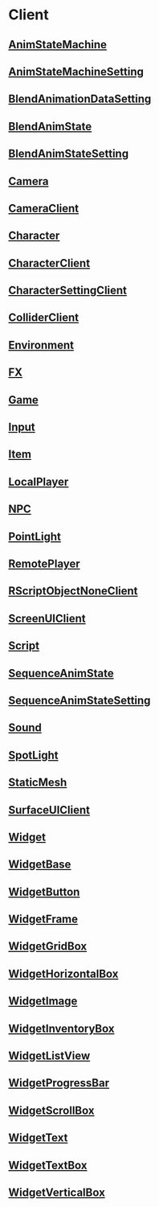 # Client

## [**AnimStateMachine**](https://github.com/ditoland/dev/tree/67590cdbe379383a93a3b3533f1f3e1edf1d51e1/api-reference/client/AnimStateMachine.md)

## [**AnimStateMachineSetting**](https://github.com/ditoland/dev/tree/67590cdbe379383a93a3b3533f1f3e1edf1d51e1/api-reference/client/AnimStateMachineSetting.md)

## [**BlendAnimationDataSetting**](https://github.com/ditoland/dev/tree/67590cdbe379383a93a3b3533f1f3e1edf1d51e1/api-reference/client/BlendAnimationDataSetting.md)

## [**BlendAnimState**](https://github.com/ditoland/dev/tree/67590cdbe379383a93a3b3533f1f3e1edf1d51e1/api-reference/client/BlendAnimState.md)

## [**BlendAnimStateSetting**](https://github.com/ditoland/dev/tree/67590cdbe379383a93a3b3533f1f3e1edf1d51e1/api-reference/client/BlendAnimStateSetting.md)

## [**Camera**](https://github.com/ditoland/dev/tree/67590cdbe379383a93a3b3533f1f3e1edf1d51e1/api-reference/client/Camera.md)

## [**CameraClient**](https://github.com/ditoland/dev/tree/67590cdbe379383a93a3b3533f1f3e1edf1d51e1/api-reference/client/CameraClient.md)

## [**Character**](https://github.com/ditoland/dev/tree/67590cdbe379383a93a3b3533f1f3e1edf1d51e1/api-reference/client/Character.md)

## [**CharacterClient**](https://github.com/ditoland/dev/tree/67590cdbe379383a93a3b3533f1f3e1edf1d51e1/api-reference/client/CharacterClient.md)

## [**CharacterSettingClient**](https://github.com/ditoland/dev/tree/67590cdbe379383a93a3b3533f1f3e1edf1d51e1/api-reference/client/CharacterSettingClient.md)

## [**ColliderClient**](https://github.com/ditoland/dev/tree/67590cdbe379383a93a3b3533f1f3e1edf1d51e1/api-reference/client/ColliderClient.md)

## [**Environment**](https://github.com/ditoland/dev/tree/67590cdbe379383a93a3b3533f1f3e1edf1d51e1/api-reference/client/Environment.md)

## [**FX**](https://github.com/ditoland/dev/tree/67590cdbe379383a93a3b3533f1f3e1edf1d51e1/api-reference/client/FX.md)

## [**Game**](https://github.com/ditoland/dev/tree/67590cdbe379383a93a3b3533f1f3e1edf1d51e1/api-reference/client/Game.md)

## [**Input**](https://github.com/ditoland/dev/tree/67590cdbe379383a93a3b3533f1f3e1edf1d51e1/api-reference/client/Input.md)

## [**Item**](https://github.com/ditoland/dev/tree/67590cdbe379383a93a3b3533f1f3e1edf1d51e1/api-reference/client/Item.md)

## [**LocalPlayer**](https://github.com/ditoland/dev/tree/67590cdbe379383a93a3b3533f1f3e1edf1d51e1/api-reference/client/LocalPlayer.md)

## [**NPC**](https://github.com/ditoland/dev/tree/67590cdbe379383a93a3b3533f1f3e1edf1d51e1/api-reference/client/NPC.md)

## [**PointLight**](https://github.com/ditoland/dev/tree/67590cdbe379383a93a3b3533f1f3e1edf1d51e1/api-reference/client/PointLight.md)

## [**RemotePlayer**](https://github.com/ditoland/dev/tree/67590cdbe379383a93a3b3533f1f3e1edf1d51e1/api-reference/client/RemotePlayer.md)

## [**RScriptObjectNoneClient**](https://github.com/ditoland/dev/tree/67590cdbe379383a93a3b3533f1f3e1edf1d51e1/api-reference/client/RScriptObjectNoneClient.md)

## [**ScreenUIClient**](https://github.com/ditoland/dev/tree/67590cdbe379383a93a3b3533f1f3e1edf1d51e1/api-reference/client/ScreenUIClient.md)

## [**Script**](https://github.com/ditoland/dev/tree/67590cdbe379383a93a3b3533f1f3e1edf1d51e1/api-reference/client/Script.md)

## [**SequenceAnimState**](https://github.com/ditoland/dev/tree/67590cdbe379383a93a3b3533f1f3e1edf1d51e1/api-reference/client/SequenceAnimState.md)

## [**SequenceAnimStateSetting**](https://github.com/ditoland/dev/tree/67590cdbe379383a93a3b3533f1f3e1edf1d51e1/api-reference/client/SequenceAnimStateSetting.md)

## [**Sound**](https://github.com/ditoland/dev/tree/67590cdbe379383a93a3b3533f1f3e1edf1d51e1/api-reference/client/Sound.md)

## [**SpotLight**](https://github.com/ditoland/dev/tree/67590cdbe379383a93a3b3533f1f3e1edf1d51e1/api-reference/client/SpotLight.md)

## [**StaticMesh**](https://github.com/ditoland/dev/tree/67590cdbe379383a93a3b3533f1f3e1edf1d51e1/api-reference/client/StaticMesh.md)

## [**SurfaceUIClient**](https://github.com/ditoland/dev/tree/67590cdbe379383a93a3b3533f1f3e1edf1d51e1/api-reference/client/SurfaceUIClient.md)

## [**Widget**](https://github.com/ditoland/dev/tree/67590cdbe379383a93a3b3533f1f3e1edf1d51e1/api-reference/client/Widget.md)

## [**WidgetBase**](https://github.com/ditoland/dev/tree/67590cdbe379383a93a3b3533f1f3e1edf1d51e1/api-reference/client/WidgetBase.md)

## [**WidgetButton**](https://github.com/ditoland/dev/tree/67590cdbe379383a93a3b3533f1f3e1edf1d51e1/api-reference/client/WidgetButton.md)

## [**WidgetFrame**](https://github.com/ditoland/dev/tree/67590cdbe379383a93a3b3533f1f3e1edf1d51e1/api-reference/client/WidgetFrame.md)

## [**WidgetGridBox**](https://github.com/ditoland/dev/tree/67590cdbe379383a93a3b3533f1f3e1edf1d51e1/api-reference/client/WidgetGridBox.md)

## [**WidgetHorizontalBox**](https://github.com/ditoland/dev/tree/67590cdbe379383a93a3b3533f1f3e1edf1d51e1/api-reference/client/WidgetHorizontalBox.md)

## [**WidgetImage**](https://github.com/ditoland/dev/tree/67590cdbe379383a93a3b3533f1f3e1edf1d51e1/api-reference/client/WidgetImage.md)

## [**WidgetInventoryBox**](https://github.com/ditoland/dev/tree/67590cdbe379383a93a3b3533f1f3e1edf1d51e1/api-reference/client/WidgetInventoryBox.md)

## [**WidgetListView**](https://github.com/ditoland/dev/tree/67590cdbe379383a93a3b3533f1f3e1edf1d51e1/api-reference/client/WidgetListView.md)

## [**WidgetProgressBar**](https://github.com/ditoland/dev/tree/67590cdbe379383a93a3b3533f1f3e1edf1d51e1/api-reference/client/WidgetProgressBar.md)

## [**WidgetScrollBox**](https://github.com/ditoland/dev/tree/67590cdbe379383a93a3b3533f1f3e1edf1d51e1/api-reference/client/WidgetScrollBox.md)

## [**WidgetText**](https://github.com/ditoland/dev/tree/67590cdbe379383a93a3b3533f1f3e1edf1d51e1/api-reference/client/WidgetText.md)

## [**WidgetTextBox**](https://github.com/ditoland/dev/tree/67590cdbe379383a93a3b3533f1f3e1edf1d51e1/api-reference/client/WidgetTextBox.md)

## [**WidgetVerticalBox**](https://github.com/ditoland/dev/tree/67590cdbe379383a93a3b3533f1f3e1edf1d51e1/api-reference/client/WidgetVerticalBox.md)

